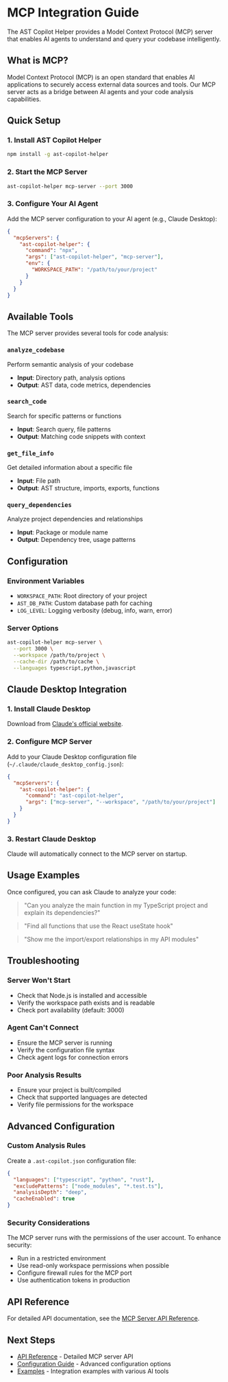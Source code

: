 # MCP Integration Guide

The AST Copilot Helper provides a Model Context Protocol (MCP) server that enables AI agents to understand and query your codebase intelligently.

## What is MCP?

Model Context Protocol (MCP) is an open standard that enables AI applications to securely access external data sources and tools. Our MCP server acts as a bridge between AI agents and your code analysis capabilities.

## Quick Setup

### 1. Install AST Copilot Helper

```bash
npm install -g ast-copilot-helper
```

### 2. Start the MCP Server

```bash
ast-copilot-helper mcp-server --port 3000
```

### 3. Configure Your AI Agent

Add the MCP server configuration to your AI agent (e.g., Claude Desktop):

```json
{
  "mcpServers": {
    "ast-copilot-helper": {
      "command": "npx",
      "args": ["ast-copilot-helper", "mcp-server"],
      "env": {
        "WORKSPACE_PATH": "/path/to/your/project"
      }
    }
  }
}
```

## Available Tools

The MCP server provides several tools for code analysis:

### `analyze_codebase`

Perform semantic analysis of your codebase

- **Input**: Directory path, analysis options
- **Output**: AST data, code metrics, dependencies

### `search_code`

Search for specific patterns or functions

- **Input**: Search query, file patterns
- **Output**: Matching code snippets with context

### `get_file_info`

Get detailed information about a specific file

- **Input**: File path
- **Output**: AST structure, imports, exports, functions

### `query_dependencies`

Analyze project dependencies and relationships

- **Input**: Package or module name
- **Output**: Dependency tree, usage patterns

## Configuration

### Environment Variables

- `WORKSPACE_PATH`: Root directory of your project
- `AST_DB_PATH`: Custom database path for caching
- `LOG_LEVEL`: Logging verbosity (debug, info, warn, error)

### Server Options

```bash
ast-copilot-helper mcp-server \
  --port 3000 \
  --workspace /path/to/project \
  --cache-dir /path/to/cache \
  --languages typescript,python,javascript
```

## Claude Desktop Integration

### 1. Install Claude Desktop

Download from [Claude's official website](https://claude.ai/desktop).

### 2. Configure MCP Server

Add to your Claude Desktop configuration file (`~/.claude/claude_desktop_config.json`):

```json
{
  "mcpServers": {
    "ast-copilot-helper": {
      "command": "ast-copilot-helper",
      "args": ["mcp-server", "--workspace", "/path/to/your/project"]
    }
  }
}
```

### 3. Restart Claude Desktop

Claude will automatically connect to the MCP server on startup.

## Usage Examples

Once configured, you can ask Claude to analyze your code:

> "Can you analyze the main function in my TypeScript project and explain its dependencies?"

> "Find all functions that use the React useState hook"

> "Show me the import/export relationships in my API modules"

## Troubleshooting

### Server Won't Start

- Check that Node.js is installed and accessible
- Verify the workspace path exists and is readable
- Check port availability (default: 3000)

### Agent Can't Connect

- Ensure the MCP server is running
- Verify the configuration file syntax
- Check agent logs for connection errors

### Poor Analysis Results

- Ensure your project is built/compiled
- Check that supported languages are detected
- Verify file permissions for the workspace

## Advanced Configuration

### Custom Analysis Rules

Create a `.ast-copilot.json` configuration file:

```json
{
  "languages": ["typescript", "python", "rust"],
  "excludePatterns": ["node_modules", "*.test.ts"],
  "analysisDepth": "deep",
  "cacheEnabled": true
}
```

### Security Considerations

The MCP server runs with the permissions of the user account. To enhance security:

- Run in a restricted environment
- Use read-only workspace permissions when possible
- Configure firewall rules for the MCP port
- Use authentication tokens in production

## API Reference

For detailed API documentation, see the [MCP Server API Reference](/api/mcp-server).

## Next Steps

- [API Reference](/api/mcp-server) - Detailed MCP server API
- [Configuration Guide](/guide/configuration) - Advanced configuration options
- [Examples](/examples/integrations) - Integration examples with various AI tools
